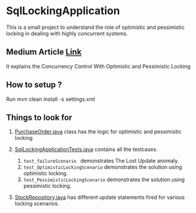 # SqlLockingApplication
This is a small project to understand the role of optimistic and pessimistic locking in dealing with highly concurrent systems.

## Medium Article [Link](https://medium.com/@isumitkr7/concurrency-control-with-locking-optimistic-and-pessimistic-with-hands-on-412e7a9876eb) 
It explains the Concurrency Control With Optimistic and Pessimistic Locking

## How to setup ?
Run mvn clean install -s settings.xml 

## Things to look for
1. [PurchaseOrder.java](https://github.com/sks1995/sql-locking/blob/master/src/main/java/com/practice/locking/sqllocking/service/PurchaseOrder.java) class has the logic for optimistic and pessimistic locking
2. [SqlLockingApplicationTests.java](https://github.com/sks1995/sql-locking/blob/master/src/test/java/com/practice/locking/sqllocking/SqlLockingApplicationTests.java) contains all the testcases.
    1. `test_failureScenario ` demonstrates The Lost Update anomaly.
    2. `test_OptimisticLockingScenario` demonstrates the solution using optimistic locking.
    3. `test_PessimisticLockingScenario` demonstrates the solution using pessimistic locking.
    
3. [StockRepository.java](https://github.com/sks1995/sql-locking/blob/master/src/main/java/com/practice/locking/sqllocking/persistence/repository/StockRepository.java) has different update statements fired for various locking scenarios.